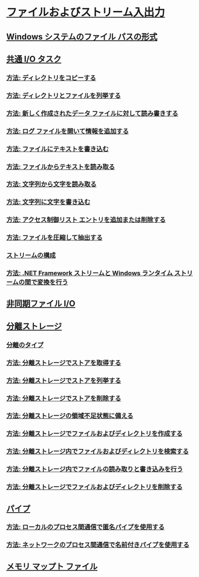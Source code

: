 # [ファイルおよびストリーム入出力](index.md)
## [Windows システムのファイル パスの形式](file-path-formats.md)
## [共通 I/O タスク](common-i-o-tasks.md)
### [方法: ディレクトリをコピーする](how-to-copy-directories.md)
### [方法: ディレクトリとファイルを列挙する](how-to-enumerate-directories-and-files.md)
### [方法: 新しく作成されたデータ ファイルに対して読み書きする](how-to-read-and-write-to-a-newly-created-data-file.md)
### [方法: ログ ファイルを開いて情報を追加する](how-to-open-and-append-to-a-log-file.md)
### [方法: ファイルにテキストを書き込む](how-to-write-text-to-a-file.md)
### [方法: ファイルからテキストを読み取る](how-to-read-text-from-a-file.md)
### [方法: 文字列から文字を読み取る](how-to-read-characters-from-a-string.md)
### [方法: 文字列に文字を書き込む](how-to-write-characters-to-a-string.md)
### [方法: アクセス制御リスト エントリを追加または削除する](how-to-add-or-remove-access-control-list-entries.md)
### [方法: ファイルを圧縮して抽出する](how-to-compress-and-extract-files.md)
### [ストリームの構成](composing-streams.md)
### [方法: .NET Framework ストリームと Windows ランタイム ストリームの間で変換を行う](how-to-convert-between-dotnet-streams-and-winrt-streams.md)
## [非同期ファイル I/O](asynchronous-file-i-o.md)
## [分離ストレージ](isolated-storage.md)
### [分離のタイプ](types-of-isolation.md)
### [方法: 分離ストレージでストアを取得する](how-to-obtain-stores-for-isolated-storage.md)
### [方法: 分離ストレージでストアを列挙する](how-to-enumerate-stores-for-isolated-storage.md)
### [方法: 分離ストレージでストアを削除する](how-to-delete-stores-in-isolated-storage.md)
### [方法: 分離ストレージの領域不足状態に備える](how-to-anticipate-out-of-space-conditions-with-isolated-storage.md)
### [方法: 分離ストレージでファイルおよびディレクトリを作成する](how-to-create-files-and-directories-in-isolated-storage.md)
### [方法: 分離ストレージ内でファイルおよびディレクトリを検索する](how-to-find-existing-files-and-directories-in-isolated-storage.md)
### [方法: 分離ストレージ内でファイルの読み取りと書き込みを行う](how-to-read-and-write-to-files-in-isolated-storage.md)
### [方法: 分離ストレージでファイルおよびディレクトリを削除する](how-to-delete-files-and-directories-in-isolated-storage.md)
## [パイプ](pipe-operations.md)
### [方法: ローカルのプロセス間通信で匿名パイプを使用する](how-to-use-anonymous-pipes-for-local-interprocess-communication.md)
### [方法: ネットワークのプロセス間通信で名前付きパイプを使用する](how-to-use-named-pipes-for-network-interprocess-communication.md)
## [メモリ マップト ファイル](memory-mapped-files.md)
